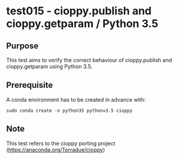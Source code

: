 # test015 - cioppy.publish and cioppy.getparam / Python 3.5

## Purpose

This test aims to verify the correct behaviour of cioppy.publish and cioppy.getparam using Python 3.5.

## Prerequisite

A conda environment has to be created in advance with:

```
sudo conda create -n python35 python=3.5 cioppy
```

## Note

This test refers to the cioppy porting project (https://anaconda.org/Terradue/cioppy)
